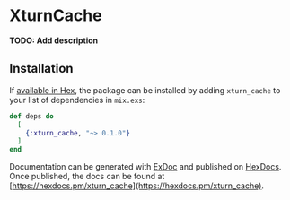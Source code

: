 # XturnCache

**TODO: Add description**

## Installation

If [available in Hex](https://hex.pm/docs/publish), the package can be installed
by adding `xturn_cache` to your list of dependencies in `mix.exs`:

```elixir
def deps do
  [
    {:xturn_cache, "~> 0.1.0"}
  ]
end
```

Documentation can be generated with [ExDoc](https://github.com/elixir-lang/ex_doc)
and published on [HexDocs](https://hexdocs.pm). Once published, the docs can
be found at [https://hexdocs.pm/xturn_cache](https://hexdocs.pm/xturn_cache).

